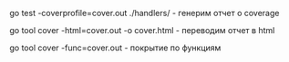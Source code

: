 go test -coverprofile=cover.out ./handlers/ - генерим отчет о coverage

go tool cover -html=cover.out -o cover.html - переводим отчет в html

go tool cover -func=cover.out - покрытие по функциям